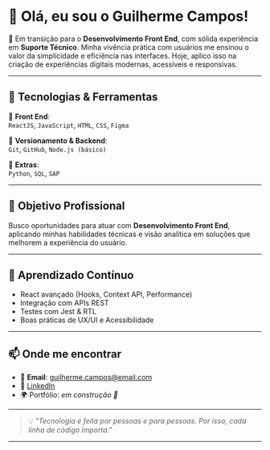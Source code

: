 # 👋 Olá, eu sou o Guilherme Campos!

🎯 Em transição para o **Desenvolvimento Front End**, com sólida experiência em **Suporte Técnico**. Minha vivência prática com usuários me ensinou o valor da simplicidade e eficiência nas interfaces. Hoje, aplico isso na criação de experiências digitais modernas, acessíveis e responsivas.  

---

## 🚀 Tecnologias & Ferramentas

<div align="left">

🔹 **Front End**:  
`ReactJS`, `JavaScript`, `HTML`, `CSS`, `Figma`

🔹 **Versionamento & Backend**:  
`Git`, `GitHub`, `Node.js (básico)`

🔹 **Extras**:  
`Python`, `SQL`, `SAP`

</div>

---

## 🎯 Objetivo Profissional

Busco oportunidades para atuar com **Desenvolvimento Front End**, aplicando minhas habilidades técnicas e visão analítica em soluções que melhorem a experiência do usuário.

---

## 🌱 Aprendizado Contínuo

- React avançado (Hooks, Context API, Performance)
- Integração com APIs REST
- Testes com Jest & RTL
- Boas práticas de UX/UI e Acessibilidade

---

## 📫 Onde me encontrar

- 📧 **Email**: guilherme.campos@email.com  
- 💼 [LinkedIn](https://linkedin.com/in/guilhermecampos)  
- 🌍 Portfólio: *em construção 🚧*

---

> 💡 *"Tecnologia é feita por pessoas e para pessoas. Por isso, cada linha de código importa."*

---

